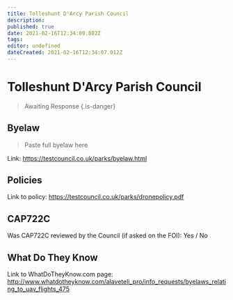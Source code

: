 ```yaml
---
title: Tolleshunt D'Arcy Parish Council
description: 
published: true
date: 2021-02-16T12:34:09.802Z
tags: 
editor: undefined
dateCreated: 2021-02-16T12:34:07.012Z
---
```


# Tolleshunt D'Arcy Parish Council
>  Awaiting Response
> {.is-danger}

## Byelaw
> Paste full byelaw here

Link:
https://testcouncil.co.uk/parks/byelaw.html

## Policies
Link to policy:
https://testcouncil.co.uk/parks/dronepolicy.pdf

## CAP722C

Was CAP722C reviewed by the Council (if asked on the FOI): Yes / No

## What Do They Know

Link to WhatDoTheyKnow.com page:
http://www.whatdotheyknow.com/alaveteli_pro/info_requests/byelaws_relating_to_uav_flights_475

